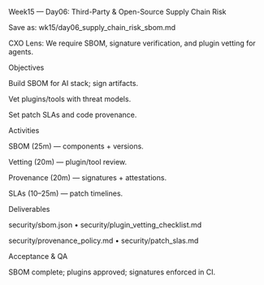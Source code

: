 Week15 — Day06: Third-Party & Open-Source Supply Chain Risk

Save as: wk15/day06_supply_chain_risk_sbom.md

CXO Lens: We require SBOM, signature verification, and plugin vetting for agents.

Objectives

Build SBOM for AI stack; sign artifacts.

Vet plugins/tools with threat models.

Set patch SLAs and code provenance.

Activities

SBOM (25m) — components + versions.

Vetting (20m) — plugin/tool review.

Provenance (20m) — signatures + attestations.

SLAs (10–25m) — patch timelines.

Deliverables

security/sbom.json • security/plugin_vetting_checklist.md

security/provenance_policy.md • security/patch_slas.md

Acceptance & QA

SBOM complete; plugins approved; signatures enforced in CI.
